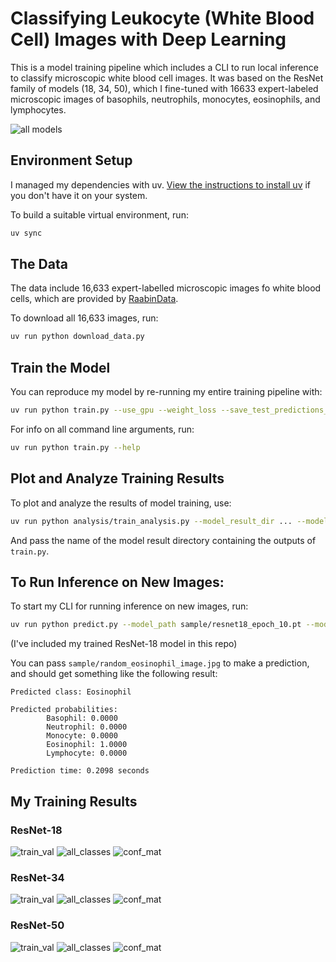 # Classifying Leukocyte (White Blood Cell) Images with Deep Learning

This is a model training pipeline which includes a CLI to run local inference to classify microscopic white blood cell images. It was based on the ResNet family of models (18, 34, 50), which I fine-tuned with 16633 expert-labeled microscopic images of basophils, neutrophils, monocytes, eosinophils, and lymphocytes. 

![all models](plots/comparison_plot_model_result_2025-04-11_19-50-40_423164_model_result_2025-04-11_19-51-38_404555_model_result_2025-04-11_19-51-38_404532.png)


## Environment Setup

I managed my dependencies with uv. [View the instructions to install uv](https://docs.astral.sh/uv/getting-started/installation/) if you don't have it on your system.

To build a suitable virtual environment, run:

```bash
uv sync
```

## The Data

The data include 16,633 expert-labelled microscopic images fo white blood cells, which are provided by [RaabinData](https://raabindata.com/).

To download all 16,633 images, run:

```bash
uv run python download_data.py
```

## Train the Model

You can reproduce my model by re-running my entire training pipeline with:

```bash
uv run python train.py --use_gpu --weight_loss --save_test_predictions_and_labels
```

For info on all command line arguments, run:

```bash
uv run python train.py --help
```

## Plot and Analyze Training Results

To plot and analyze the results of model training, use:

```bash
uv run python analysis/train_analysis.py --model_result_dir ... --model_name ...
```

And pass the name of the model result directory containing the outputs of `train.py`.


## To Run Inference on New Images:

To start my CLI for running inference on new images, run:

```bash
uv run python predict.py --model_path sample/resnet18_epoch_10.pt --model_name ResNet-18 --use_gpu
```

(I've included my trained ResNet-18 model in this repo)

You can pass `sample/random_eosinophil_image.jpg` to make a prediction, and should get something like the following result:

```
Predicted class: Eosinophil

Predicted probabilities:
        Basophil: 0.0000
        Neutrophil: 0.0000
        Monocyte: 0.0000
        Eosinophil: 1.0000
        Lymphocyte: 0.0000

Prediction time: 0.2098 seconds
```

## My Training Results

### ResNet-18

![train_val](plots/train_and_val_loss_plot_Resnet-18.png)
![all_classes](plots/val_losses_per_class_plot_Resnet-18.png)
![conf_mat](plots/confusion_matrix_plot_Resnet-18.png)

### ResNet-34

![train_val](plots/train_and_val_loss_plot_Resnet-34.png)
![all_classes](plots/val_losses_per_class_plot_Resnet-34.png)
![conf_mat](plots/confusion_matrix_plot_Resnet-34.png)

### ResNet-50

![train_val](plots/train_and_val_loss_plot_Resnet-50.png)
![all_classes](plots/val_losses_per_class_plot_Resnet-50.png)
![conf_mat](plots/confusion_matrix_plot_Resnet-50.png)



